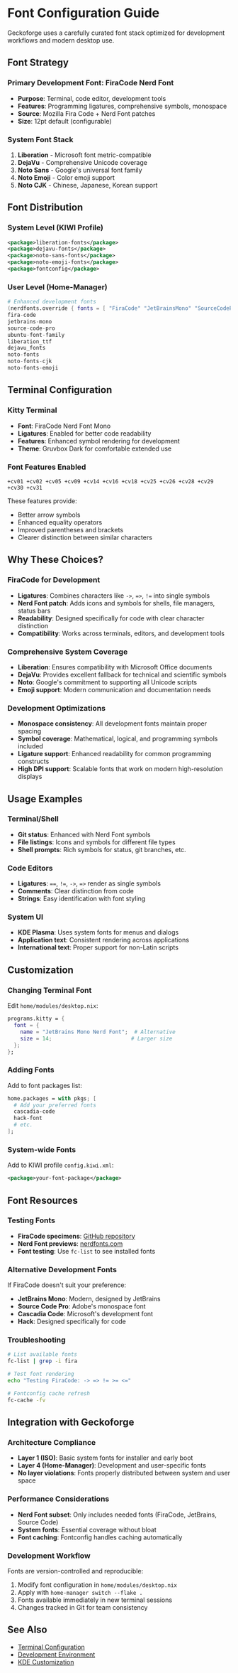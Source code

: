 # Font Configuration Guide

Geckoforge uses a carefully curated font stack optimized for development workflows and modern desktop use.

## Font Strategy

### Primary Development Font: FiraCode Nerd Font
- **Purpose**: Terminal, code editor, development tools
- **Features**: Programming ligatures, comprehensive symbols, monospace
- **Source**: Mozilla Fira Code + Nerd Font patches
- **Size**: 12pt default (configurable)

### System Font Stack
1. **Liberation** - Microsoft font metric-compatible
2. **DejaVu** - Comprehensive Unicode coverage  
3. **Noto Sans** - Google's universal font family
4. **Noto Emoji** - Color emoji support
5. **Noto CJK** - Chinese, Japanese, Korean support

## Font Distribution

### System Level (KIWI Profile)
```xml
<package>liberation-fonts</package>
<package>dejavu-fonts</package>
<package>noto-sans-fonts</package>
<package>noto-emoji-fonts</package>
<package>fontconfig</package>
```

### User Level (Home-Manager)
```nix
# Enhanced development fonts
(nerdfonts.override { fonts = [ "FiraCode" "JetBrainsMono" "SourceCodePro" ]; })
fira-code
jetbrains-mono
source-code-pro
ubuntu-font-family
liberation_ttf
dejavu_fonts
noto-fonts
noto-fonts-cjk
noto-fonts-emoji
```

## Terminal Configuration

### Kitty Terminal
- **Font**: FiraCode Nerd Font Mono
- **Ligatures**: Enabled for better code readability
- **Features**: Enhanced symbol rendering for development
- **Theme**: Gruvbox Dark for comfortable extended use

### Font Features Enabled
```
+cv01 +cv02 +cv05 +cv09 +cv14 +cv16 +cv18 +cv25 +cv26 +cv28 +cv29 +cv30 +cv31
```

These features provide:
- Better arrow symbols
- Enhanced equality operators
- Improved parentheses and brackets
- Clearer distinction between similar characters

## Why These Choices?

### FiraCode for Development
- **Ligatures**: Combines characters like `->`, `=>`, `!=` into single symbols
- **Nerd Font patch**: Adds icons and symbols for shells, file managers, status bars
- **Readability**: Designed specifically for code with clear character distinction
- **Compatibility**: Works across terminals, editors, and development tools

### Comprehensive System Coverage
- **Liberation**: Ensures compatibility with Microsoft Office documents
- **DejaVu**: Provides excellent fallback for technical and scientific symbols
- **Noto**: Google's commitment to supporting all Unicode scripts
- **Emoji support**: Modern communication and documentation needs

### Development Optimizations
- **Monospace consistency**: All development fonts maintain proper spacing
- **Symbol coverage**: Mathematical, logical, and programming symbols included
- **Ligature support**: Enhanced readability for common programming constructs
- **High DPI support**: Scalable fonts that work on modern high-resolution displays

## Usage Examples

### Terminal/Shell
- **Git status**: Enhanced with Nerd Font symbols
- **File listings**: Icons and symbols for different file types
- **Shell prompts**: Rich symbols for status, git branches, etc.

### Code Editors
- **Ligatures**: `==`, `!=`, `->`, `=>` render as single symbols
- **Comments**: Clear distinction from code
- **Strings**: Easy identification with font styling

### System UI
- **KDE Plasma**: Uses system fonts for menus and dialogs
- **Application text**: Consistent rendering across applications
- **International text**: Proper support for non-Latin scripts

## Customization

### Changing Terminal Font
Edit `home/modules/desktop.nix`:
```nix
programs.kitty = {
  font = {
    name = "JetBrains Mono Nerd Font";  # Alternative
    size = 14;                         # Larger size
  };
};
```

### Adding Fonts
Add to font packages list:
```nix
home.packages = with pkgs; [
  # Add your preferred fonts
  cascadia-code
  hack-font
  # etc.
];
```

### System-wide Fonts
Add to KIWI profile `config.kiwi.xml`:
```xml
<package>your-font-package</package>
```

## Font Resources

### Testing Fonts
- **FiraCode specimens**: [GitHub repository](https://github.com/tonsky/FiraCode)
- **Nerd Font previews**: [nerdfonts.com](https://www.nerdfonts.com/)
- **Font testing**: Use `fc-list` to see installed fonts

### Alternative Development Fonts
If FiraCode doesn't suit your preference:
- **JetBrains Mono**: Modern, designed by JetBrains
- **Source Code Pro**: Adobe's monospace font
- **Cascadia Code**: Microsoft's development font
- **Hack**: Designed specifically for code

### Troubleshooting
```bash
# List available fonts
fc-list | grep -i fira

# Test font rendering
echo "Testing FiraCode: -> => != >= <="

# Fontconfig cache refresh
fc-cache -fv
```

## Integration with Geckoforge

### Architecture Compliance
- **Layer 1 (ISO)**: Basic system fonts for installer and early boot
- **Layer 4 (Home-Manager)**: Development and user-specific fonts
- **No layer violations**: Fonts properly distributed between system and user space

### Performance Considerations
- **Nerd Font subset**: Only includes needed fonts (FiraCode, JetBrains, Source Code)
- **System fonts**: Essential coverage without bloat
- **Font caching**: Fontconfig handles caching automatically

### Development Workflow
Fonts are version-controlled and reproducible:
1. Modify font configuration in `home/modules/desktop.nix`
2. Apply with `home-manager switch --flake .`
3. Fonts available immediately in new terminal sessions
4. Changes tracked in Git for team consistency

## See Also
- [Terminal Configuration](terminal-setup.md)
- [Development Environment](development-setup.md)
- [KDE Customization](kde-theming.md)